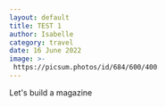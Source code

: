 ```yaml
---
layout: default
title: TEST 1
author: Isabelle
category: travel
date: 16 June 2022
image: >-
 https://picsum.photos/id/684/600/400
---
```


Let's build a magazine